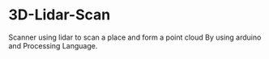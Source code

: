 # 3D-Lidar-Scan
Scanner using lidar to scan a place and form a point cloud By using arduino and Processing Language.
